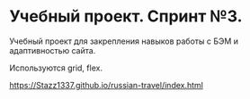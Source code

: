 # Учебный проект. Спринт №3.

Учебный проект для закрепления навыков работы с БЭМ и адаптивностью сайта.

Используются grid, flex.

https://Stazz1337.github.io/russian-travel/index.html
